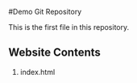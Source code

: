 #Demo Git Repository

This is the first file in this repository.

## Website Contents

1. index.html